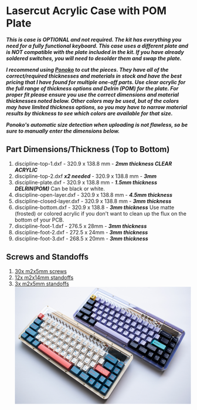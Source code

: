 # Lasercut Acrylic Case with POM Plate

***This is case is OPTIONAL and not required. The kit has everything you need for a fully functional keyboard.
This case uses a different plate and is NOT compatible with the plate included in the kit.
If you have already soldered switches, you will need to desolder them and swap the plate.***

***I recommend using [Ponoko](https://www.ponoko.com) to cut the pieces. They have all of the correct/required thicknesses and materials in stock and have the best pricing that I have found for multiple one-off parts. Use clear acrylic for the full range of thickness options and Delrin (POM) for the plate. For proper fit please ensure you use the correct dimensions and material thicknesses noted below. Other colors may be used, but of the colors may have limited thickness options, so you may have to narrow material results by thickness to see which colors are available for that size.***

***Ponoko's automatic size detection when uploading is not flawless, so be sure to manually enter the dimensions below.***

## Part Dimensions/Thickness (Top to Bottom)
1. discipline-top-1.dxf - 320.9 x 138.8 mm - ***2mm thickness CLEAR ACRYLIC***
2. discipline-top-2.dxf ***x2 needed*** - 320.9 x 138.8 mm - ***3mm***
3. discipline-plate.dxf - 320.9 x 138.8 mm - ***1.5mm thickness DELRIN(POM)*** Can be black or white.
4. discipline-open-layer.dxf - 320.9 x 138.8 mm - ***4.5mm thickness***
5. discipline-closed-layer.dxf - 320.9 x 138.8 mm - ***3mm thickness***
6. discipline-bottom.dxf - 320.9 x 138.8 - ***3mm thickness*** Use matte (frosted) or colored acrylic if you don't want to clean up the flux on the bottom of your PCB.
7. discipline-foot-1.dxf - 276.5 x 28mm - ***3mm thickness***
8. discipline-foot-2.dxf - 272.5 x 24mm - ***3mm thickness***
9. discipline-foot-3.dxf - 268.5 x 20mm - ***3mm thickness***


## Screws and Standoffs
1. [30x m2x5mm screws](https://www.aliexpress.com/item/32870342767.html?spm=a2g0o.productlist.0.0.27966799mfy194&algo_pvid=98f7a66e-57d9-4ca1-95a8-3b2bc99288b9&algo_expid=98f7a66e-57d9-4ca1-95a8-3b2bc99288b9-13&btsid=da4f7f18-e93d-4ac9-b663-3a1246c85e80&ws_ab_test=searchweb0_0,searchweb201602_7,searchweb201603_53)
2. [12x m2x14mm standoffs](https://www.aliexpress.com/item/32968906213.html?spm=a2g0o.productlist.0.0.265047aaJgjb3X&algo_pvid=cd49ee05-cc1d-4ee2-adb1-eb3f27e62dc2&algo_expid=cd49ee05-cc1d-4ee2-adb1-eb3f27e62dc2-18&btsid=dcb8921a-e3ef-46a9-ae35-4c76361d9e36&ws_ab_test=searchweb0_0,searchweb201602_7,searchweb201603_53)
3. [3x m2x5mm standoffs](https://www.aliexpress.com/item/32968906213.html?spm=a2g0o.productlist.0.0.265047aaJgjb3X&algo_pvid=cd49ee05-cc1d-4ee2-adb1-eb3f27e62dc2&algo_expid=cd49ee05-cc1d-4ee2-adb1-eb3f27e62dc2-18&btsid=dcb8921a-e3ef-46a9-ae35-4c76361d9e36&ws_ab_test=searchweb0_0,searchweb201602_7,searchweb201603_53)
![](../doc/images/discipline-cases.jpg)